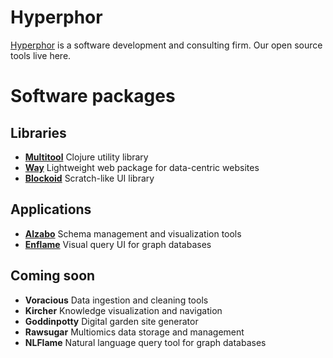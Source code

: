 # Hyperphor

[Hyperphor](https://hyperphor.com) is a software development and consulting firm. Our open source tools live here.

# Software packages

## Libraries

- [**Multitool**](https://github.com/hyperphor/multitool) Clojure utility library
- [**Way**](https://github.com/hyperphor/way) Lightweight web package for data-centric websites
- [**Blockoid**](https://github.com/hyperphor/blockoid) Scratch-like UI library

## Applications

- [**Alzabo**](https://github.com/hyperphor/alzabo) Schema management and visualization tools
- [**Enflame**](https://github.com/hyperphor/enflame) Visual query UI for graph databases

## Coming soon

- **Voracious** Data ingestion and cleaning tools
- **Kircher**  Knowledge visualization and navigation
- **Goddinpotty** Digital garden site generator
- **Rawsugar** Multiomics data storage and management
- **NLFlame** Natural language query tool for graph databases


